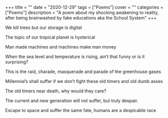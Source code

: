 +++
title = ""
date = "2020-12-29"
tags = ["Poems"]
cover = ""
categories = ["Poems"]
description = "A poem about my shocking awakening to reality, after being brainwashed by fake educations aka the School System"
+++

We kill trees but our storage is digital

The topic of our tropical planet is hysterical

Man made machines and machines make man money

When the sea level and temperature is rising, ain’t that funny or is it surprising?

This is the raid, charade, masquerade and parade of the greenhouse gases

Millennial’s shall suffer if we don’t fight these old timers and old dumb asses

The old timers near death, why would they care?

The current and new generation will not suffer, but truly despair.

Escape to space and suffer the same fate, humans are a despicable race

